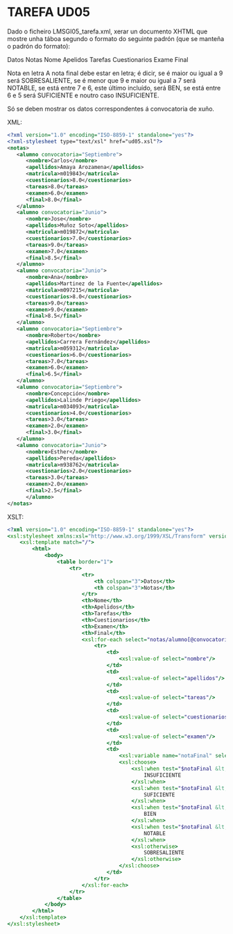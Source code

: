 # TAREFA UD05

Dado o ficheiro LMSGI05_tarefa.xml, xerar un documento XHTML que mostre unha táboa segundo o formato do seguinte padrón (que se manteña o padrón do formato):

Datos	Notas
Nome	Apelidos	Tarefas	Cuestionarios	Exame	Final

Nota en letra
A nota final debe estar en letra; é dicir, se é maior ou igual a 9 será SOBRESALIENTE, se é menor que 9 e maior ou igual a 7 será NOTABLE, se está entre 7 e 6, este último incluído, será BEN, se está entre 6 e 5 será SUFICIENTE e noutro caso INSUFICIENTE.

Só se deben mostrar os datos correspondentes á convocatoria de xuño.

XML:
```XML
<?xml version="1.0" encoding="ISO-8859-1" standalone="yes"?>
<?xml-stylesheet type="text/xsl" href="ud05.xsl"?>
<notas>
   <alumno convocatoria="Septiembre">
      <nombre>Carlos</nombre>
      <apellidos>Amaya Arozamena</apellidos>
      <matricula>m019843</matricula>
      <cuestionarios>8.0</cuestionarios>
      <tareas>8.0</tareas>
      <examen>6.0</examen>
      <final>8.0</final>
   </alumno>
   <alumno convocatoria="Junio">
      <nombre>Jose</nombre>
      <apellidos>Muñoz Soto</apellidos>
      <matricula>m019872</matricula>
      <cuestionarios>7.0</cuestionarios>
      <tareas>9.0</tareas>
      <examen>7.0</examen>
      <final>8.5</final>
   </alumno>
   <alumno convocatoria="Junio">
      <nombre>Ana</nombre>
      <apellidos>Martinez de la Fuente</apellidos>
      <matricula>m097215</matricula>
      <cuestionarios>8.0</cuestionarios>
      <tareas>9.0</tareas>
      <examen>9.0</examen>
      <final>8.5</final>
   </alumno>
   <alumno convocatoria="Septiembre">
      <nombre>Roberto</nombre>
      <apellidos>Carrera Fernández</apellidos>
      <matricula>m059312</matricula>
      <cuestionarios>6.0</cuestionarios>
      <tareas>7.0</tareas>
      <examen>6.0</examen>
      <final>6.5</final>
   </alumno>
   <alumno convocatoria="Septiembre">
      <nombre>Concepción</nombre>
      <apellidos>Lalinde Priego</apellidos>
      <matricula>m034093</matricula>
      <cuestionarios>4.0</cuestionarios>
      <tareas>3.0</tareas>
      <examen>2.0</examen>
      <final>3.0</final>
   </alumno>
   <alumno convocatoria="Junio">
      <nombre>Esther</nombre>
      <apellidos>Pereda</apellidos>
      <matricula>m938762</matricula>
      <cuestionarios>2.0</cuestionarios>
      <tareas>3.0</tareas>
      <examen>2.0</examen>
      <final>2.5</final>
      </alumno>
</notas>

```  
XSLT:
```XSLT
<?xml version="1.0" encoding="ISO-8859-1" standalone="yes"?>
<xsl:stylesheet xmlns:xsl="http://www.w3.org/1999/XSL/Transform" version="2.0">
	<xsl:template match="/">
		<html>
			<body>
				<table border="1">
					<tr>
						<tr>
							<th colspan="3">Datos</th>
							<th colspan="3">Notas</th>
						</tr>
						<th>Nome</th>
						<th>Apelidos</th>
						<th>Tarefas</th>
						<th>Cuestionarios</th>
						<th>Examen</th>
						<th>Final</th>
						<xsl:for-each select="notas/alumno[@convocatoria='Junio']">
							<tr>
								<td>
									<xsl:value-of select="nombre"/>
								</td>
								<td>
									<xsl:value-of select="apellidos"/>
								</td>
								<td>
									<xsl:value-of select="tareas"/>
								</td>
								<td>
									<xsl:value-of select="cuestionarios"/>
								</td>
								<td>
									<xsl:value-of select="examen"/>
								</td>
								<td>
									<xsl:variable name="notaFinal" select="final"/>
									<xsl:choose>
										<xsl:when test="$notaFinal &lt; 5.0">
											INSUFICIENTE
										</xsl:when>
										<xsl:when test="$notaFinal &lt; 6.0">
											SUFICIENTE
										</xsl:when>
										<xsl:when test="$notaFinal &lt; 7.0">
											BIEN
										</xsl:when>
										<xsl:when test="$notaFinal &lt; 9.0">
											NOTABLE
										</xsl:when>
										<xsl:otherwise>
											SOBRESALIENTE
										</xsl:otherwise>
									</xsl:choose>
								</td>
							</tr>
						</xsl:for-each>
					</tr>
				</table>
			</body>
		</html>
	</xsl:template>
</xsl:stylesheet>
```

